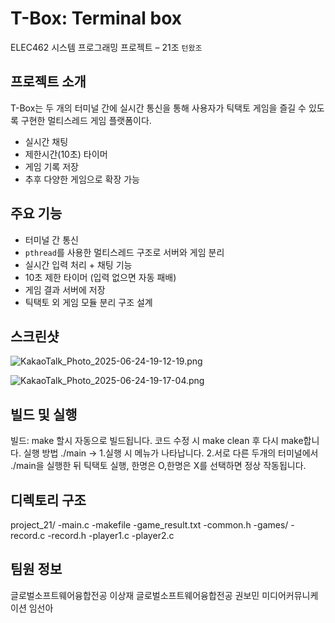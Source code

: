# T-Box: Terminal box
ELEC462 시스템 프로그래밍 프로젝트 – 21조 `턴왔조`

## 프로젝트 소개
T-Box는 두 개의 터미널 간에 실시간 통신을 통해 사용자가 틱택토 게임을 즐길 수 있도록 구현한 멀티스레드 게임 플랫폼이다.
- 실시간 채팅
- 제한시간(10초) 타이머
- 게임 기록 저장
- 추후 다양한 게임으로 확장 가능

## 주요 기능
- 터미널 간 통신
- `pthread`를 사용한 멀티스레드 구조로 서버와 게임 분리
- 실시간 입력 처리 + 채팅 기능
- 10초 제한 타이머 (입력 없으면 자동 패배)
- 게임 결과 서버에 저장
- 틱택토 외 게임 모듈 분리 구조 설계

## 스크린샷
![KakaoTalk_Photo_2025-06-24-19-12-19.png](attachment:0243a908-3119-4011-be36-60f1c1c06630:KakaoTalk_Photo_2025-06-24-19-12-19.png)

![KakaoTalk_Photo_2025-06-24-19-17-04.png](attachment:436586e1-b998-45f1-9e53-39f6053151ac:KakaoTalk_Photo_2025-06-24-19-17-04.png)

## 빌드 및 실행
빌드: make 할시 자동으로 빌드됩니다.
코드 수정 시 make clean 후 다시 make합니다.
실행 방법
./main ->
1.실행 시 메뉴가 나타납니다.
2.서로 다른 두개의 터미널에서 ./main을 실행한 뒤
틱택토 실행, 한명은 O,한명은 X를 선택하면 정상 작동됩니다.

## 디렉토리 구조
project_21/
-main.c
-makefile
-game_result.txt
-common.h
-games/
 -record.c
 -record.h
 -player1.c
 -player2.c

## 팀원 정보
글로벌소프트웨어융합전공 이상재
글로벌소프트웨어융합전공 권보민
미디어커뮤니케이션 임선아
